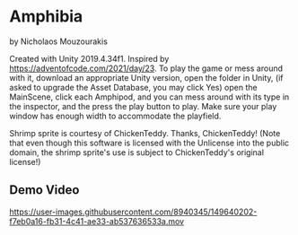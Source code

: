 Amphibia
=========

by Nicholaos Mouzourakis

Created with Unity 2019.4.34f1. Inspired by https://adventofcode.com/2021/day/23. To play the game or mess around with it, download an appropriate Unity version, open the folder in Unity, (if asked to upgrade the Asset Database, you may click Yes) open the MainScene, click each Amphipod, and you can mess around with its type in the inspector, and the press the play button to play. Make sure your play window has enough width to accommodate the playfield.

Shrimp sprite is courtesy of ChickenTeddy. Thanks, ChickenTeddy! (Note that even though this software is licensed with the Unlicense into the public domain, the shrimp sprite's use is subject to ChickenTeddy's original license!)

## Demo Video
https://user-images.githubusercontent.com/8940345/149640202-f7eb0a16-fb31-4c41-ae33-ab537636533a.mov
